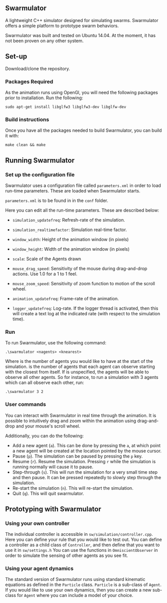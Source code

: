 ## Swarmulator
A lightweight C++ simulator designed for simulating swarms.
Swarmulator offers a simple platform to prototype swarm behaviors.

Swarmulator was built and tested on Ubuntu 14.04. At the moment, it has not been proven on any other system.

## Set-up
Download/clone the repository.

### Packages Required
As the animation runs using OpenGl, you will need the following packages prior to installation. Run the following:

	sudo apt-get install libglfw3 libglfw3-dev libglfw-dev 

### Build instructions
Once you have all the packages needed to build Swarmulator, you can build it with:
	
	make clean && make

## Running Swarmulator
### Set up the configuration file
Swarmulator uses a configuration file called `parameters.xml` in order to load run-time parameters. These are loaded when Swarmulator starts.

`parameters.xml` is to be found in in the `conf` folder.

Here you can edit all the run-time parameters. These are described below:

* `simulation_updatefreq`: Refresh-rate of the simulation.
* `simulation_realtimefactor`: Simulation real-time factor.

* `window_width`: Height of the animation window (in pixels)
* `window_height`: Width of the animation window (in pixels)
* `scale`: Scale of the Agents drawn
* `mouse_drag_speed`: Sensitivity of the mouse during drag-and-drop actions. Use 1.0 for a 1 to 1 feel.
* `mouse_zoom_speed`: Sensitivity of zoom function to motion of the scroll wheel.
* `animation_updatefreq`: Frame-rate of the animation.

* `logger_updatefreq`: Log-rate. If the logger thread is activated, then this will create a text log at the indicated rate (with respect to the simulation time).

### Run
To run Swarmulator, use the following command: 

    .\swarmulator <nagents> <knearest>

Where <nagents> is the number of agents you would like to have at the start of the simulation.  <knearest> is the number of agents that each agent can observe starting with the closest from itself. If <knearest> is unspecified, the agents will be able to observe all other agents. So for instance, to run a simulation with 3 agents which can all observe each other, run:

    .\swarmulator 3 2

### User commands
You can interact with Swarmulator in real time through the animation. It is possible to intuitively drag and zoom within the animation using drag-and-drop and your mouse's scroll wheel. 

Additionally, you can do the following:
* Add a new agent (`a`). This can be done by pressing the `a`, at which point a new agent will be created at the location pointed by the mouse cursor.
* Pause (`p`). The simulation can be paused by pressing the `p` key.
* Resume (`r`). Resume the simulation. Pressing `r` while the simulation is running normally will cause it to pause.
* Step-through (`s`). This will run the simulation for a very small time step and then pause. It can be pressed repeatedly to slowly step through the simulation.
* Re-start the simulation (`n`). This will re-start the simulation.
* Quit (`q`). This will quit swarmulator.

## Prototyping with Swarmulator
### Using your own controller
The individual controller is accessible in `sw/simulation/controller.cpp`. Here you can define your rule that you would like to test out.
You can define a controller as a child class of `Controller`, and then define that you want to use it in `sw/settings.h`
You can use the functions in `OmniscientObserver` in order to simulate the sensing of other agents as you see fit.

### Using your agent dynamics
The standard version of Swarmulator runs using standard kinematic equations as defined in the `Particle` class. `Particle` is a sub-class of `Agent`.
If you would like to use your own dynamics, then you can create a new sub-class for `Agent` where you can include a model of your choice.

